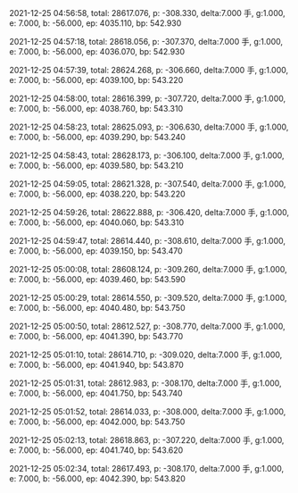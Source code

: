 2021-12-25 04:56:58, total: 28617.076, p: -308.330, delta:7.000 手, g:1.000, e: 7.000, b: -56.000, ep: 4035.110, bp: 542.930

2021-12-25 04:57:18, total: 28618.056, p: -307.370, delta:7.000 手, g:1.000, e: 7.000, b: -56.000, ep: 4036.070, bp: 542.930

2021-12-25 04:57:39, total: 28624.268, p: -306.660, delta:7.000 手, g:1.000, e: 7.000, b: -56.000, ep: 4039.100, bp: 543.220

2021-12-25 04:58:00, total: 28616.399, p: -307.720, delta:7.000 手, g:1.000, e: 7.000, b: -56.000, ep: 4038.760, bp: 543.310

2021-12-25 04:58:23, total: 28625.093, p: -306.630, delta:7.000 手, g:1.000, e: 7.000, b: -56.000, ep: 4039.290, bp: 543.240

2021-12-25 04:58:43, total: 28628.173, p: -306.100, delta:7.000 手, g:1.000, e: 7.000, b: -56.000, ep: 4039.580, bp: 543.210

2021-12-25 04:59:05, total: 28621.328, p: -307.540, delta:7.000 手, g:1.000, e: 7.000, b: -56.000, ep: 4038.220, bp: 543.220

2021-12-25 04:59:26, total: 28622.888, p: -306.420, delta:7.000 手, g:1.000, e: 7.000, b: -56.000, ep: 4040.060, bp: 543.310

2021-12-25 04:59:47, total: 28614.440, p: -308.610, delta:7.000 手, g:1.000, e: 7.000, b: -56.000, ep: 4039.150, bp: 543.470

2021-12-25 05:00:08, total: 28608.124, p: -309.260, delta:7.000 手, g:1.000, e: 7.000, b: -56.000, ep: 4039.460, bp: 543.590

2021-12-25 05:00:29, total: 28614.550, p: -309.520, delta:7.000 手, g:1.000, e: 7.000, b: -56.000, ep: 4040.480, bp: 543.750

2021-12-25 05:00:50, total: 28612.527, p: -308.770, delta:7.000 手, g:1.000, e: 7.000, b: -56.000, ep: 4041.390, bp: 543.770

2021-12-25 05:01:10, total: 28614.710, p: -309.020, delta:7.000 手, g:1.000, e: 7.000, b: -56.000, ep: 4041.940, bp: 543.870

2021-12-25 05:01:31, total: 28612.983, p: -308.170, delta:7.000 手, g:1.000, e: 7.000, b: -56.000, ep: 4041.750, bp: 543.740

2021-12-25 05:01:52, total: 28614.033, p: -308.000, delta:7.000 手, g:1.000, e: 7.000, b: -56.000, ep: 4042.000, bp: 543.750

2021-12-25 05:02:13, total: 28618.863, p: -307.220, delta:7.000 手, g:1.000, e: 7.000, b: -56.000, ep: 4041.740, bp: 543.620

2021-12-25 05:02:34, total: 28617.493, p: -308.170, delta:7.000 手, g:1.000, e: 7.000, b: -56.000, ep: 4042.390, bp: 543.820